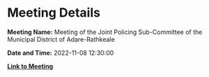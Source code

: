# Meeting Details

**Meeting Name:** Meeting of the Joint Policing Sub-Committee of the Municipal District of Adare-Rathkeale

**Date and Time:** 2022-11-08 12:30:00

**[Link to Meeting](https://www.limerick.ie/council/whats-on/meeting-joint-policing-sub-committee-municipal-district-adare-rathkeale)**
